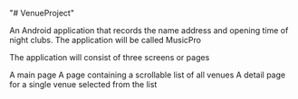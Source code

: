 "# VenueProject" 

An Android application that records the name address and opening time of night clubs. The application will be called MusicPro

The application will consist of three screens or pages

A main page
A page containing a scrollable list of all venues
A detail page for a single venue selected from the list